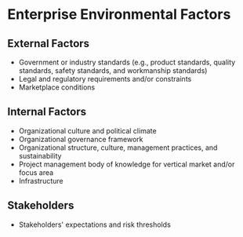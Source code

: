# Enterprise Environmental Factors

## External Factors

- Government or industry standards (e.g., product standards, quality standards,
  safety standards, and workmanship standards)
- Legal and regulatory requirements and/or constraints
- Marketplace conditions

## Internal Factors

- Organizational culture and political climate
- Organizational governance framework
- Organizational structure, culture, management practices, and sustainability
- Project management body of knowledge for vertical market and/or focus area
- Infrastructure

## Stakeholders

- Stakeholders' expectations and risk thresholds
